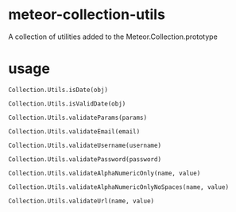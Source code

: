 meteor-collection-utils
=============================
A collection of utilities added to the Meteor.Collection.prototype

usage
======

````
Collection.Utils.isDate(obj)

Collection.Utils.isValidDate(obj)

Collection.Utils.validateParams(params)

Collection.Utils.validateEmail(email)

Collection.Utils.validateUsername(username)

Collection.Utils.validatePassword(password)

Collection.Utils.validateAlphaNumericOnly(name, value)

Collection.Utils.validateAlphaNumericOnlyNoSpaces(name, value)

Collection.Utils.validateUrl(name, value)

````